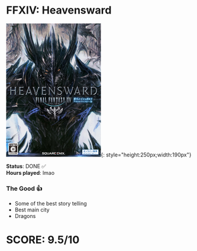 # FFXIV: Heavensward

![](Heavensward.jpg){: style="height:250px;width:190px"}

**Status**: DONE ✅<br>
**Hours played**: lmao<br>

### The Good 👍
- Some of the best story telling
- Best main city
- Dragons


# SCORE: 9.5/10